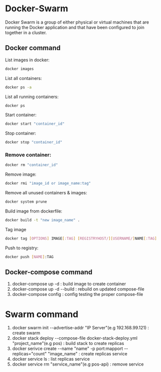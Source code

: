 # Docker-Swarm
Docker Swarm is a group of either physical or virtual machines that are running the Docker application and that have been configured to join together in a cluster.

## Docker command
List images in docker:
```sh
docker images
``` 
List all containers:
```sh 
docker ps -a
```
List all running containers:
```sh 
docker ps 
```
Start container:
```sh
docker start "container_id"
``` 
Stop container:
```sh
docker stop "container_id" 
```
### Remove container:
```sh
docker rm "container_id"
``` 
Remove image:
```sh
docker rmi "image_id or image_name:tag"
```
Remove all unused containers & images:
```sh
docker system prune
``` 
Build image from dockerfile:
```sh
docker build -t "new image_name" .
```
Tag image 
```sh 
docker tag [OPTIONS] IMAGE[:TAG] [REGISTRYHOST/][USERNAME/]NAME[:TAG]  
```
Push to registry:
```sh
docker push [NAME]:TAG 
``` 

## Docker-compose command
1. docker-compose up -d : build image to create container
2. docker-compose up -d --build : rebuild on updated compose-file
3. docker-compose config : config testing the proper compose-file

# Swarm command
1. docker swarm init --advertise-addr "IP Server"(e.g 192.168.99.121) : create swarm
2. docker stack deploy --compose-file docker-stack-deploy.yml "project_name"(e.g pos) : build stack to create replicas
3. docker serivce create --name "name" -p port:mapport --replicas="count" "image_name" : create replicas service
4. docker service ls : list replicas service
5. docker service rm "service_name"(e.g pos-api) : remove service

